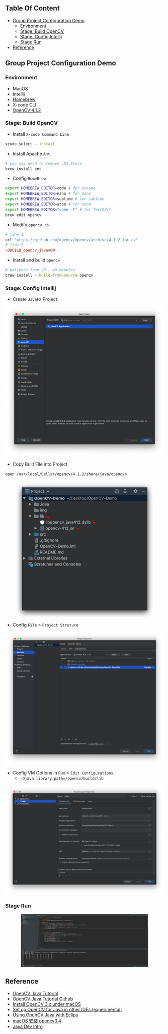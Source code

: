 <!-- START doctoc generated TOC please keep comment here to allow auto update -->
<!-- DON'T EDIT THIS SECTION, INSTEAD RE-RUN doctoc TO UPDATE -->
## Table Of Content

- [Group Project Configuration Demo](#group-project-configuration-demo)
  - [Environment](#environment)
  - [Stage: Build OpenCV](#stage-build-opencv)
  - [Stage: Config Intellij](#stage-config-intellij)
  - [Stage Run](#stage-run)
- [Reference](#reference)

<!-- END doctoc generated TOC please keep comment here to allow auto update -->


## Group Project Configuration Demo
### Environment
- MacOS
- Intellij
- [Homebrew](https://brew.sh/)
- X-code CLI
- [OpenCV 4.1.2](https://opencv.org/releases/)

### Stage: Build OpenCV
- Install `X-code Command Line`
```sh
xcode-select --install
```
- Install Apache `Ant`
```sh
# you may need to remove .DS_Store
brew install ant 
```
- Config `HomeBrew`
```sh
export HOMEBREW_EDITOR=code # for vscode
export HOMEBREW_EDITOR=nano # for nano
export HOMEBREW_EDITOR=sublime # for sublime
export HOMEBREW_EDITOR=atom # for atom
export HOMEBREW_EDITOR="open -t" # for TextEdit
brew edit opencv
```
- Modify `opencv.rb`
<!-- https://github.com/opencv/opencv/archive/4.0.1.tar.gz -->
```ruby
# line 1
url "https://github.com/opencv/opencv/archive/4.1.2.tar.gz"
# line 2
-DBUILD_opencv_java=ON
```



- Install and build `opencv`
```sh
# patience from 20 - 40 minutes
brew install --build-from-source opencv
```

### Stage: Config Intellij
- Create `JavaFX` Project
<div style="text-align:center; margin:auto"><img src="img/javafx.png"></div>

- Copy Built File into Project
```sh
open /usr/local/Cellar/opencv/4.1.2/share/java/opencv4
```
<div style="text-align:center; margin:auto"><img src="img/lib.png"></div>

- Config `File` > `Project Struture`
<div style="text-align:center; margin:auto"><img src="img/project_struc.png"></div>

- Config VM Options in `Run` > `Edit Configurations`
  - `-Djava.library.path=/opencv/build/lib`
<div style="text-align:center; margin:auto"><img src="img/vm.png"></div>


### Stage Run
<div style="text-align:center; margin:auto; width: 80%"><img src="img/run.png"></div>

## Reference
- [OpenCV Java Tutorial](https://opencv-java-tutorials.readthedocs.io/en/latest/index.html)
- [OpenCV Java Tutorial Github](https://github.com/opencv-java/opencv-java-tutorials)
- [Install OpenCV 3.x under macOS](https://opencv-java-tutorials.readthedocs.io/en/latest/01-installing-opencv-for-java.html#install-opencv-3-x-under-macos)
- [Set up OpenCV for Java in other IDEs (experimental)](https://opencv-java-tutorials.readthedocs.io/en/latest/01-installing-opencv-for-java.html#set-up-opencv-for-java-in-other-ides-experimental)
- [Using OpenCV Java with Eclips](https://docs.opencv.org/2.4.11/doc/tutorials/introduction/java_eclipse/java_eclipse.html)
- [macOS 安装 opencv3.4](https://my.oschina.net/u/3767256/blog/1614886)
- [Java Dev Intro](https://docs.opencv.org/2.4/doc/tutorials/introduction/desktop_java/java_dev_intro.html)
